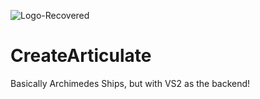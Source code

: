 ![Logo-Recovered](create_articulate_logo.png)

# CreateArticulate

Basically Archimedes Ships, but with VS2 as the backend!
